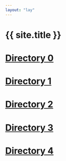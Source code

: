 ```yaml
---
layout: "lay"
---
```

# {{ site.title }}
# [Directory 0](0/)
# [Directory 1](1/)
# [Directory 2](2/)
# [Directory 3](3/)
# [Directory 4](4/)
<br>
